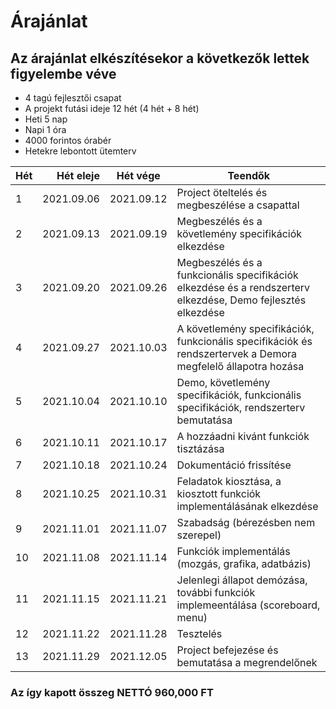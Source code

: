 # Árajánlat

## Az árajánlat elkészítésekor a következők lettek figyelembe véve

  * 4 tagú fejlesztői csapat
  * A projekt futási ideje 12 hét (4 hét + 8 hét)
  * Heti 5 nap
  * Napi 1 óra
  * 4000 forintos órabér
  * Hetekre lebontott ütemterv


| Hét |  Hét eleje | Hét vége   | Teendők                                                                                                        |
|-----|-----------:|------------|----------------------------------------------------------------------------------------------------------------|
| 1   | 2021.09.06 | 2021.09.12 | Project öteltelés és megbeszélése a csapattal                                                                  |
| 2   | 2021.09.13 | 2021.09.19 | Megbeszélés és a követlemény specifikációk elkezdése                                                           |
| 3   | 2021.09.20 | 2021.09.26 | Megbeszélés és a funkcionális specifikációk elkezdése és a rendszerterv  elkezdése, Demo fejlesztés elkezdése  |
| 4   | 2021.09.27 | 2021.10.03 | A követlemény specifikációk, funkcionális specifikációk és rendszertervek a  Demora megfelelő állapotra hozása |
| 5   | 2021.10.04 | 2021.10.10 | Demo, követlemény specifikációk, funkcionális specifikációk, rendszerterv  bemutatása                          |
| 6   | 2021.10.11 | 2021.10.17 | A hozzáadni kivánt funkciók tisztázása                                                                         |
| 7   | 2021.10.18 | 2021.10.24 | Dokumentáció frissítése                                                                                        |
| 8   | 2021.10.25 | 2021.10.31 | Feladatok kiosztása, a kiosztott funkciók implementálásának elkezdése                                          |
| 9   | 2021.11.01 | 2021.11.07 | Szabadság (bérezésben nem szerepel)                                                                            |
| 10  | 2021.11.08 | 2021.11.14 | Funkciók implementálás (mozgás, grafika, adatbázis)                                                            |
| 11  | 2021.11.15 | 2021.11.21 | Jelenlegi állapot demózása, további funkciók implemeentálása (scoreboard, menu)                                |
| 12  | 2021.11.22 | 2021.11.28 | Tesztelés                                                                                                      |
| 13  | 2021.11.29 | 2021.12.05 | Project befejezése és bemutatása a megrendelőnek  


### Az így kapott összeg NETTÓ 960,000 FT
